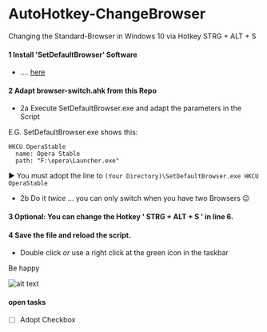 # AutoHotkey-ChangeBrowser
Changing the Standard-Browser in Windows 10 via Hotkey STRG + ALT + S


#### 1 Install 'SetDefaultBrowser' Software

- .... [here](https://kolbi.cz/blog/2017/11/10/setdefaultbrowser-set-the-default-browser-per-user-on-windows-10-and-server-2016-build-1607)

#### 2 Adapt browser-switch.ahk from this Repo

- 2a Execute SetDefaultBrowser.exe and adapt the parameters in the Script

E.G. SetDefaultBrowser.exe shows this:
```
HKCU OperaStable
  name: Opera Stable
  path: "F:\opera\Launcher.exe"
```  
▶ You must adopt the line to  `(Your Directory)\SetDefaultBrowser.exe HKCU OperaStable`

- 2b Do it _twice_ ... you can only switch when you have two Browsers 😉

#### 3 Optional: You can change the Hotkey ' STRG + ALT + S ' in line 6.

#### 4 Save the file and reload the script.

- Double click _or_ use a right click at the green icon in the taskbar

Be happy 

![alt text](https://luftspiel.de/wp_ext/github-Browser-standard-switch.JPG?raw=true)

#### open tasks

- [ ] Adopt Checkbox
